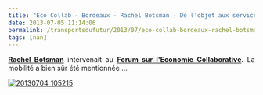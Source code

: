 ```yaml
---
title: "Eco Collab - Bordeaux - Rachel Botsman - De l'objet aux services"
date: 2013-07-05 11:14:06
permalink: /transportsdufutur/2013/07/eco-collab-bordeaux-rachel-botsman-de-lobjet-aux-services.html
tags: [nan]
---
```


<p style="text-align: justify"><strong><a href="https://twitter.com/rachelbotsman" target="_blank">Rachel Botsman</a></strong> intervenait au <strong><a href="http://www.bordeaux-economie-collaborative.org/" target="_blank">Forum sur l'Economie Collaborative</a></strong>. La mobilité a bien sûr été mentionnée ...</p> <p style="text-align: justify"> <a class="asset-img-link" href="https://gabrielplassat.github.io/transportsdufutur/wp-content/uploads/sites/6/old/6a0120a66d2ad4970b0192abe0c90a970d-pi.jpg"><img alt="20130704_105215" border="0" class="asset  asset-image at-xid-6a0120a66d2ad4970b0192abe0c90a970d image-full" src="/wp-content/uploads/sites/6/old/6a0120a66d2ad4970b0192abe0c90a970d-800wi.jpg" title="20130704_105215" /></a><br /><br /></p> <p> </p>

